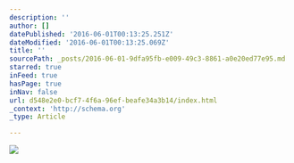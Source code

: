 ```yaml
---
description: ''
author: []
datePublished: '2016-06-01T00:13:25.251Z'
dateModified: '2016-06-01T00:13:25.069Z'
title: ''
sourcePath: _posts/2016-06-01-9dfa95fb-e009-49c3-8861-a0e20ed77e95.md
starred: true
inFeed: true
hasPage: true
inNav: false
url: d548e2e0-bcf7-4f6a-96ef-beafe34a3b14/index.html
_context: 'http://schema.org'
_type: Article

---
```

![](https://the-grid-user-content.s3-us-west-2.amazonaws.com/8132cae8-d7db-47e4-9dfc-613a426e133e.png)